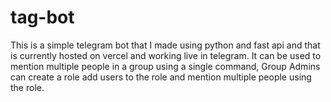 # tag-bot
This is a simple telegram bot that I made using python and fast api and that is currently hosted on vercel and working live in telegram. It can be used to mention multiple people in a group using a single command, Group Admins can create a role add users to the role and mention multiple people using the role. 
